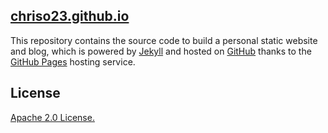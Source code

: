 [chriso23.github.io]()
---------------------
This repository contains the source code to build a personal static website and blog, which is powered by [Jekyll](https://jekyllrb.com/) and hosted on [GitHub](https://github.com) thanks to the [GitHub Pages](https://pages.github.com) hosting service.

License
-------
[Apache 2.0 License.](https://github.com/chrisoung/chrisoung.github.io/blob/master/License)
